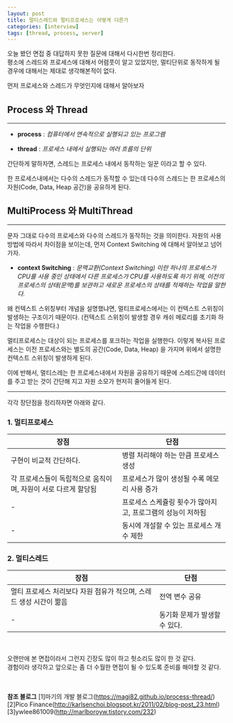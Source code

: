 ```yaml
---
layout: post
title: 멀티스레드와 멀티프로세스는 어떻게 다른가
categories: [interview]
tags: [thread, process, server]
---
```


오늘 봤던 면접 중 대답하지 못한 질문에 대해서 다시한번 정리한다.<br>
평소에 스레드와 프로세스에 대해서 어렴풋이 알고 있었지만, 멀티단위로 동작하게 될 경우에 대해서는 제대로 생각해본적이 없다.

먼저 프로세스와 스레드가 무엇인지에 대해서 알아보자

## Process 와 Thread
----

  - **process** : *컴퓨터에서 연속적으로 실행되고 있는 프로그램*

  - **thread** : *프로세스 내에서 실행되는 여러 흐름의 단위*

간단하게 말하자면, 스레드는 프로세스 내에서 동작하는 일꾼 이라고 할 수 있다.

한 프로세스내에서는 다수의 스레드가 동작할 수 있는데 다수의 스레드는 한 프로세스의 자원(Code, Data, Heap 공간)을 공유하게 된다.

## MultiProcess 와 MultiThread
----

문자 그대로 다수의 프로세스와 다수의 스레드가 동작하는 것을 의미한다.
자원의 사용방법에 따라서 차이점을 보이는데, 먼저 Context Switching 에 대해서 알아보고 넘어가자.

  - **context Switching** : *문맥교환(Context Switching) 이란 하나의 프로세스가 CPU를 사용 중인 상태에서 다른 프로세스가 CPU를 사용하도록 하기 위해, 이전의 프로세스의 상태(문맥)를 보관하고 새로운 프로세스의 상태를 적재하는 작업을 말한다.*

왜 컨텍스트 스위칭부터 개념을 설명했냐면, 멀티프로세스에서는 이 컨텍스트 스위칭이 발생하는 구조이기 때문이다. (컨텍스트 스위칭이 발생할 경우 캐쉬 메로리를 초기화 하는 작업을 수행한다.)

멀티프로세스는 대상이 되는 프로세스를 포크하는 작업을 실행한다. 이렇게 복사된 프로세스는 이전 프로세스와는 별도의 공간(Code, Data, Heap) 을 가지며 위에서 설명한 컨텍스트 스위칭이 발생하게 된다.

이에 반해서, 멀티스레는 한 프로세스내에서 자원을 공유하기 때문에 스레드간에 데이터를 주고 받는 것이 간단해 지고 자원 소모가 현저히 줄어들게 된다.

----

각각 장단점을 정리하자면 아래와 같다.

### 1. 멀티프로세스

장점 | 단점
---- | ----
구현이 비교적 간단하다.| 병렬 처리해야 하는 만큼 프로세스 생성
각 프로세스들이 독립적으로 움직이며, 자원이 서로 다르게 할당됨 | 프로세스가 많이 생성될 수록 메모리 사용 증가
-   | 프로세스 스케쥴링 횟수가 많아지고, 프로그램의 성능이 저하됨
-   | 동시에 개설할 수 있는 프로세스 개수 제한


### 2. 멀티스레드

장점 | 단점
---- | ----
멀티 프로세스 처리보다 자원 점유가 적으며, 스레드 생성 시간이 짦음 | 전역 변수 공유
- | 동기화 문제가 발생할 수 있다.



<br><br>
오랜만에 본 면접이라서 그런지 긴장도 많이 하고 헛소리도 많이 한 것 같다.<br>
경험이라 생각하고 앞으로는 좀 더 수월한 면접이 될 수 있도록 준비를 해야할 것 같다.<br>


<br><br>
**참조 블로그**
[1]마기의 개발 블로그(https://magi82.github.io/process-thread/)
[2]Pico Finance(http://karlsenchoi.blogspot.kr/2011/02/blog-post_23.html)
[3]ywlee861009(http://marlboroyw.tistory.com/232)
